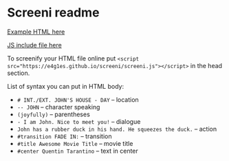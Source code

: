 # Screeni readme

[Example HTML here](screeni.html)

[JS include file here](screeni.js)

To screenify your HTML file online put `<script src="https://e4g1es.github.io/screeni/screeni.js"></script>` in the head section.

List of syntax you can put in HTML body:

- `# INT./EXT. JOHN'S HOUSE - DAY` – location
- `-- JOHN` – character speaking
- `(joyfully)` – parentheses
- `- I am John. Nice to meet you!` – dialogue
- `John has a rubber duck in his hand. He squeezes the duck.` – action
- `#transition FADE IN:` – transition
- `#title Awesome Movie Title` – movie title
- `#center Quentin Tarantino` – text in center